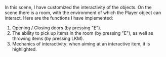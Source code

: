 In this scene, I have customized the interactivity of the objects.
On the scene there is a room, with the environment of which the Player object can interact. Here are the functions I have implemented: 

1. Opening / Closing doors (by pressing "E"). 
2. The ability to pick up items in the room (by pressing "E"), as well as throwing items (by pressing LKM). 
3. Mechanics of interactivity: when aiming at an interactive item, it is highlighted. 
